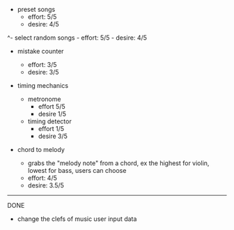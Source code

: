 - preset songs
    - effort: 5/5
    - desire: 4/5

^- select random songs
    - effort: 5/5
    - desire: 4/5

- mistake counter
    - effort: 3/5
    - desire: 3/5

- timing mechanics
    - metronome
        - effort 5/5
        - desire 1/5
    - timing detector
        - effort 1/5
        - desire 3/5

- chord to melody
    - grabs the "melody note" from a chord, ex the highest for violin, lowest for bass, users can choose
    - effort: 4/5
    - desire: 3.5/5

----------------------
DONE

- change the clefs of music user input data


